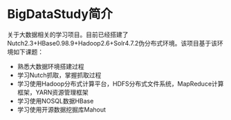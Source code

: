 # BigDataStudy简介

  关于大数据相关的学习项目。目前已经搭建了Nutch2.3+HBase0.98.9+Hadoop2.6+Solr4.7.2伪分布式环境。该项目基于该环境如下课题：
  * 熟悉大数据环境搭建过程
  * 学习Nutch抓取，掌握抓取过程
  * 学习使用Hadoop分布式计算平台，HDFS分布式文件系统，MapReduce计算框架，YARN资源管理框架
  * 学习使用NOSQL数据HBase
  * 学习使用开源数据挖掘库Mahout
